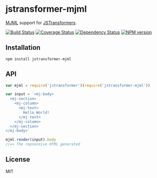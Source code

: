 # jstransformer-mjml

[MJML](https://github.com/mjmlio/mjml) support for [JSTransformers](http://github.com/jstransformers).

[![Build Status](https://img.shields.io/travis/jstransformers/jstransformer-mjml/master.svg)](https://travis-ci.org/jstransformers/jstransformer-mjml)
[![Coverage Status](https://img.shields.io/codecov/c/github/jstransformers/jstransformer-mjml/master.svg)](https://codecov.io/gh/jstransformers/jstransformer-mjml)
[![Dependency Status](https://img.shields.io/david/jstransformers/jstransformer-mjml/master.svg)](http://david-dm.org/jstransformers/jstransformer-mjml)
[![NPM version](https://img.shields.io/npm/v/jstransformer-mjml.svg)](https://www.npmjs.org/package/jstransformer-mjml)

## Installation

    npm install jstransformer-mjml

## API

```js
var mjml = require('jstransformer')(require('jstransformer-mjml'))

var input = `<mj-body>
  <mj-section>
    <mj-column>
      <mj-text>
        Hello World!
      </mj-text>
    </mj-column>
  </mj-section>
</mj-body>`

mjml.render(input).body
//=> The repsonsive HTML generated
```

## License

MIT
